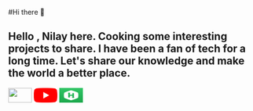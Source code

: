 #Hi there 👋
##  Hello , Nilay here. Cooking some interesting projects to share. I have been a fan of tech for a long time. Let's share our knowledge and make the world a better place.

<a href='https://www.instagram.com/__nilay_paul__/'><img src="https://www.instagram.com/__nilay_paul__/" height="30" width="48"></a><a herf='https://www.youtube.com/watch?v=El3PViHZ3XE'>    <img src="https://github.com/49paunilay/49paunilay/blob/master/y.png" height="30" width="48"> </a><a herf='https://www.hackerrank.com/49paulnilay'>    <img src="https://github.com/49paunilay/49paunilay/blob/master/h.jpg" height="30" width="48">


